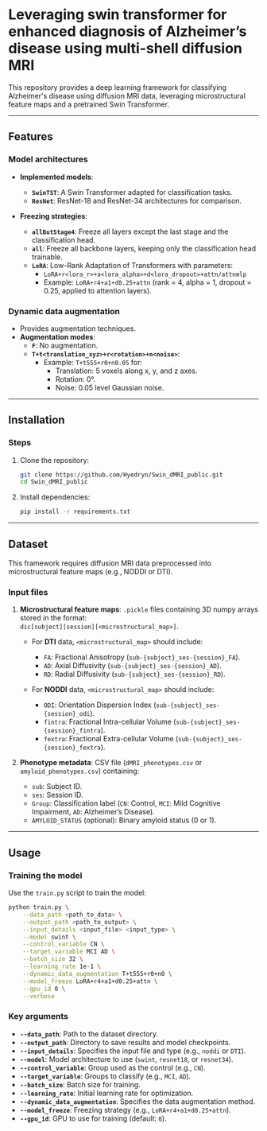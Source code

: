 # Leveraging swin transformer for enhanced diagnosis of Alzheimer’s disease using multi-shell diffusion MRI 

This repository provides a deep learning framework for classifying Alzheimer's disease using diffusion MRI data, leveraging microstructural feature maps and a pretrained Swin Transformer.

---

## Features

### Model architectures
- **Implemented models**:  
  - **`SwinTST`**: A Swin Transformer adapted for classification tasks.  
  - **`ResNet`**: ResNet-18 and ResNet-34 architectures for comparison.  

- **Freezing strategies**:  
  - **`allButStage4`**: Freeze all layers except the last stage and the classification head.  
  - **`all`**: Freeze all backbone layers, keeping only the classification head trainable.  
  - **`LoRA`**: Low-Rank Adaptation of Transformers with parameters:
    - `LoRA+r<lora_r>+a<lora_alpha>+d<lora_dropout>+attn/attnmlp`  
    - Example: `LoRA+r4+a1+d0.25+attn` (rank = 4, alpha = 1, dropout = 0.25, applied to attention layers).


### Dynamic data augmentation
- Provides augmentation techniques.
- **Augmentation modes**:  
  - **`F`**: No augmentation.  
  - **`T+t<translation_xyz>+r<rotation>+n<noise>`**:  
    - Example: `T+t555+r0+n0.05` for:
      - Translation: 5 voxels along x, y, and z axes.
      - Rotation: 0°.
      - Noise: 0.05 level Gaussian noise.

---

## Installation

### Steps
1. Clone the repository:
    ```bash
    git clone https://github.com/Hyedryn/Swin_dMRI_public.git
    cd Swin_dMRI_public
    ```
2. Install dependencies:
    ```bash
    pip install -r requirements.txt
    ```

---

## Dataset

This framework requires diffusion MRI data preprocessed into microstructural feature maps (e.g., NODDI or DTI).

### Input files
1. **Microstructural feature maps**: `.pickle` files containing 3D numpy arrays stored in the format:  
   `dic[subject][session][<microstructural_map>]`.

   - For **DTI** data, `<microstructural_map>` should include:
     - `FA`: Fractional Anisotropy (`sub-{subject}_ses-{session}_FA`).
     - `AD`: Axial Diffusivity (`sub-{subject}_ses-{session}_AD`).
     - `RD`: Radial Diffusivity (`sub-{subject}_ses-{session}_RD`).

   - For **NODDI** data, `<microstructural_map>` should include:
     - `ODI`: Orientation Dispersion Index (`sub-{subject}_ses-{session}_odi`).
     - `fintra`: Fractional Intra-cellular Volume (`sub-{subject}_ses-{session}_fintra`).
     - `fextra`: Fractional Extra-cellular Volume (`sub-{subject}_ses-{session}_fextra`).

2. **Phenotype metadata**: CSV file (`dMRI_phenotypes.csv` or `amyloid_phenotypes.csv`) containing:
   - `sub`: Subject ID.
   - `ses`: Session ID.
   - `Group`: Classification label (`CN`: Control, `MCI`: Mild Cognitive Impairment, `AD`: Alzheimer’s Disease).
   - `AMYLOID_STATUS` (optional): Binary amyloid status (0 or 1).

---

## Usage

### Training the model
Use the `train.py` script to train the model:

```bash
python train.py \
    --data_path <path_to_data> \
    --output_path <path_to_output> \
    --input_details <input_file> <input_type> \
    --model swint \
    --control_variable CN \
    --target_variable MCI AD \
    --batch_size 32 \
    --learning_rate 1e-1 \
    --dynamic_data_augmentation T+t555+r0+n0 \
    --model_freeze LoRA+r4+a1+d0.25+attn \
    --gpu_id 0 \
    --verbose
```

### Key arguments
- **`--data_path`**: Path to the dataset directory.
- **`--output_path`**: Directory to save results and model checkpoints.
- **`--input_details`**: Specifies the input file and type (e.g., `noddi` or `DTI`).
- **`--model`**: Model architecture to use (`swint`, `resnet18`, or `resnet34`).
- **`--control_variable`**: Group used as the control (e.g., `CN`).
- **`--target_variable`**: Groups to classify (e.g., `MCI`, `AD`).
- **`--batch_size`**: Batch size for training.
- **`--learning_rate`**: Initial learning rate for optimization.
- **`--dynamic_data_augmentation`**: Specifies the data augmentation method.
- **`--model_freeze`**: Freezing strategy (e.g., `LoRA+r4+a1+d0.25+attn`).
- **`--gpu_id`**: GPU to use for training (default: `0`).

